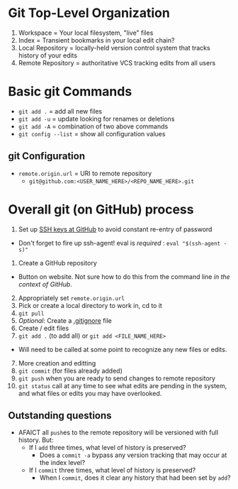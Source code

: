 # Git Top-Level Organization #

1. Workspace = Your local filesystem, "live" files
2. Index = Transient bookmarks in your local edit chain?
3. Local Repository = locally-held version control system that tracks history of your edits
4. Remote Repository = authoritative VCS tracking edits from all users

# Basic git Commands #
* ``git add .`` = add all new files
* ``git add -u`` = update looking for renames or deletions
* ``git add -A`` = combination of two above commands
* ``git config --list`` = show all configuration values

## git Configuration ##
* ``remote.origin.url`` = URI to remote repository
  * ``git@github.com:<USER_NAME_HERE>/<REPO_NAME_HERE>.git``

# Overall git (on GitHub) process #

1. Set up [SSH keys at GitHub][githubssh] to avoid constant re-entry of password
  * Don't forget to fire up ssh-agent! eval is *required* : ``eval "$(ssh-agent -s)"``
1. Create a GitHub repository
  * Button on website. Not sure how to do this from the command line *in the context of GitHub*.
2. Appropriately set ``remote.origin.url``
3. Pick or create a local directory to work in, cd to it
4. ``git pull``
4. *Optional*: Create a [.gitignore][gitignore] file
5. Create / edit files
6. ``git add .`` (to add all) or ``git add <FILE_NAME_HERE>``
  * Will need to be called at some point to recognize any new files or edits.
7. More creation and editting
8. ``git commit`` (for files already added)
9. ``git push`` when you are ready to send changes to remote repository
10. ``git status`` call at any time to see what edits are pending in the system, and what files or edits you may have overlooked.

## Outstanding questions ##
* AFAICT all ``push``es to the remote repository will be versioned with full history. But:
  * If I ``add`` three times, what level of history is preserved?
     * Does a ``commit -a`` bypass any version tracking that may occur at the index level?
  * If I ``commit`` three times, what level of history is preserved?
     * When I ``commit``, does it clear any history that had been set by ``add``?
     
[githubssh]: https://help.github.com/articles/generating-ssh-keys/
[gitignore]: https://git-scm.com/docs/gitignore

